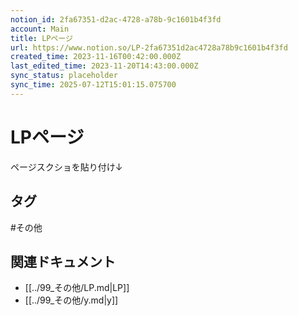 ```yaml
---
notion_id: 2fa67351-d2ac-4728-a78b-9c1601b4f3fd
account: Main
title: LPページ
url: https://www.notion.so/LP-2fa67351d2ac4728a78b9c1601b4f3fd
created_time: 2023-11-16T00:42:00.000Z
last_edited_time: 2023-11-20T14:43:00.000Z
sync_status: placeholder
sync_time: 2025-07-12T15:01:15.075700
---
```

# LPページ

ページスクショを貼り付け↓

## タグ

#その他 

## 関連ドキュメント

- [[../99_その他/LP.md|LP]]
- [[../99_その他/y.md|y]]
